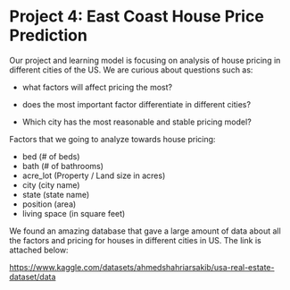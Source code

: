 # Project 4: East Coast House Price Prediction

Our project and learning model is focusing on analysis of house pricing in different cities of the US. We are curious about questions such as: 
 - what factors will affect pricing the most?

- does the most important factor differentiate in different cities?

- Which city has the most reasonable and stable pricing model?

Factors that we going to analyze towards house pricing:
- bed (# of beds)
- bath (# of bathrooms)
- acre_lot (Property / Land size in acres)
- city (city name)
- state (state name)
- position (area)
- living space (in square feet)

We found an amazing database that gave a large amount of data about all the factors and pricing for houses in different cities in US. The link is attached below:

https://www.kaggle.com/datasets/ahmedshahriarsakib/usa-real-estate-dataset/data


